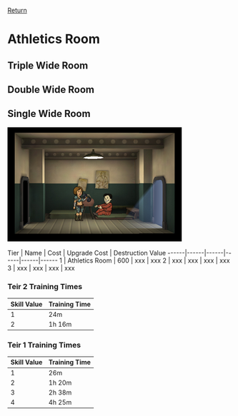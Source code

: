 [Return](../README.md)

Athletics Room
===========

## Triple Wide Room

## Double Wide Room

## Single Wide Room

![Athletics Room](t1images/t1singleathleticsroom.jpg)

Tier | Name | Cost | Upgrade Cost | Destruction Value
------|------|------|------|------|------
1 | Athletics Room | 600 | xxx | xxx
2 | xxx | xxx | xxx | xxx
3 | xxx | xxx | xxx | xxx

### Teir 2 Training Times

Skill Value | Training Time
------|------
1 | 24m
2 | 1h 16m

### Teir 1 Training Times

Skill Value | Training Time
------|------
1 | 26m
2 | 1h 20m
3 | 2h 38m
4 | 4h 25m

